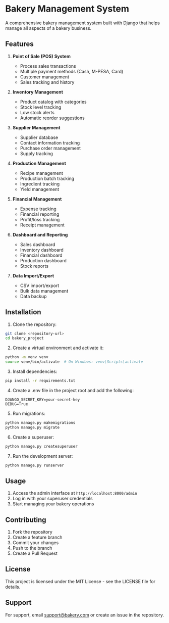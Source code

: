 # Bakery Management System

A comprehensive bakery management system built with Django that helps manage all aspects of a bakery business.

## Features

1. **Point of Sale (POS) System**
   - Process sales transactions
   - Multiple payment methods (Cash, M-PESA, Card)
   - Customer management
   - Sales tracking and history

2. **Inventory Management**
   - Product catalog with categories
   - Stock level tracking
   - Low stock alerts
   - Automatic reorder suggestions

3. **Supplier Management**
   - Supplier database
   - Contact information tracking
   - Purchase order management
   - Supply tracking

4. **Production Management**
   - Recipe management
   - Production batch tracking
   - Ingredient tracking
   - Yield management

5. **Financial Management**
   - Expense tracking
   - Financial reporting
   - Profit/loss tracking
   - Receipt management

6. **Dashboard and Reporting**
   - Sales dashboard
   - Inventory dashboard
   - Financial dashboard
   - Production dashboard
   - Stock reports

7. **Data Import/Export**
   - CSV import/export
   - Bulk data management
   - Data backup

## Installation

1. Clone the repository:
```bash
git clone <repository-url>
cd bakery_project
```

2. Create a virtual environment and activate it:
```bash
python -m venv venv
source venv/bin/activate  # On Windows: venv\Scripts\activate
```

3. Install dependencies:
```bash
pip install -r requirements.txt
```

4. Create a .env file in the project root and add the following:
```
DJANGO_SECRET_KEY=your-secret-key
DEBUG=True
```

5. Run migrations:
```bash
python manage.py makemigrations
python manage.py migrate
```

6. Create a superuser:
```bash
python manage.py createsuperuser
```

7. Run the development server:
```bash
python manage.py runserver
```

## Usage

1. Access the admin interface at `http://localhost:8000/admin`
2. Log in with your superuser credentials
3. Start managing your bakery operations

## Contributing

1. Fork the repository
2. Create a feature branch
3. Commit your changes
4. Push to the branch
5. Create a Pull Request

## License

This project is licensed under the MIT License - see the LICENSE file for details.

## Support

For support, email support@bakery.com or create an issue in the repository. 